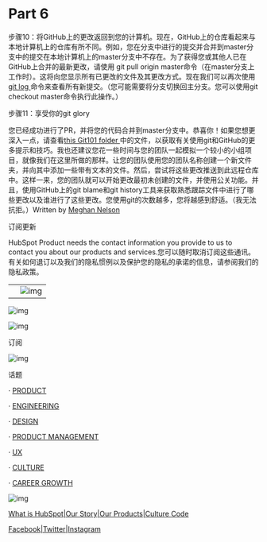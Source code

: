 # Part 6

 步骤10：将GitHub上的更改返回到您的计算机。现在，GitHub上的仓库看起来与本地计算机上的仓库有所不同。例如，您在分支中进行的提交并合并到master分支中的提交在本地计算机上的master分支中不存在。为了获得您或其他人已在GitHub上合并的最新更改，请使用 git pull origin master命令（在master分支上工作时）。这将向您显示所有已更改的文件及其更改方式。现在我们可以再次使用 [ git log ](http://git-scm.com/docs/git-log)命令来查看所有新提交。（您可能需要将分支切换回主分支。您可以使用git checkout master命令执行此操作。）

 步骤11：享受你的git glory

 您已经成功进行了PR，并将您的代码合并到master分支中。恭喜你！如果您想更深入一点，请查看[this Git101 folder ](https://github.com/cubeton/git101/tree/master/TurtorialInfo)中的文件，以获取有关使用git和GitHub的更多提示和技巧。我也还建议您花一些时间与您的团队一起模拟一个较小的小组项目，就像我们在这里所做的那样。让您的团队使用您的团队名称创建一个新文件夹，并向其中添加一些带有文本的文件。然后，尝试将这些更改推送到此远程仓库中。这样一来，您的团队就可以开始更改最初未创建的文件，并使用公关功能。并且，使用GitHub上的git blame和git history工具来获取熟悉跟踪文件中进行了哪些更改以及谁进行了这些更改。您使用git的次数越多，您将越感到舒适。（我无法抗拒。）Written by [Meghan Nelson](https://product.hubspot.com/blog/author/meghan-nelson)

订阅更新

 HubSpot Product needs the contact information you provide to us to contact you about our products and services.您可以随时取消订阅这些通讯。有关如何退订以及我们的隐私惯例以及保护您的隐私的承诺的信息，请参阅我们的隐私政策。

  

|      |                                                              |
| ---- | ------------------------------------------------------------ |
|      | ![img](file:///C:\Users\lenovo\AppData\Local\Temp\msohtmlclip1\01\clip_image001.png) |

![img](file:///C:\Users\lenovo\AppData\Local\Temp\msohtmlclip1\01\clip_image002.png)

![img](file:///C:\Users\lenovo\AppData\Local\Temp\msohtmlclip1\01\clip_image003.png)

订阅

![img](file:///C:\Users\lenovo\AppData\Local\Temp\msohtmlclip1\01\clip_image005.jpg)

话题

 

 

·    [PRODUCT](https://product.hubspot.com/blog/topic/product)

 

·    [ENGINEERING](https://product.hubspot.com/blog/topic/engineering)

 

·    [DESIGN](https://product.hubspot.com/blog/topic/design)

 

·    [PRODUCT MANAGEMENT](https://product.hubspot.com/blog/topic/product-management)

 

·    [UX](https://product.hubspot.com/blog/topic/ux)

 

·    [CULTURE](https://product.hubspot.com/blog/topic/culture)

 

·    [CAREER GROWTH](https://product.hubspot.com/blog/topic/career-growth)

![img](file:///C:\Users\lenovo\AppData\Local\Temp\msohtmlclip1\01\clip_image006.png)

 

[What is HubSpot](https://www.hubspot.com/what-is-hubspot)[|Our Story](https://www.hubspot.com/internet-marketing-company)[|Our Products](https://www.hubspot.com/products)[|Culture Code](https://blog.hubspot.com/blog/tabid/6307/bid/34234/The-HubSpot-Culture-Code-Creating-A-Company-We-Love.aspx)

 

[Facebook](https://www.facebook.com/HubSpotDevelopment?fref=ts)[|Twitter](https://twitter.com/HubSpotDev)[|Instagram](https://instagram.com/hubspotdev/)